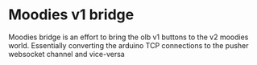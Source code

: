 # Moodies v1 bridge

Moodies bridge is an effort to bring the olb v1 buttons to the v2 moodies world.
Essentially converting the arduino TCP connections to the pusher websocket channel and vice-versa
